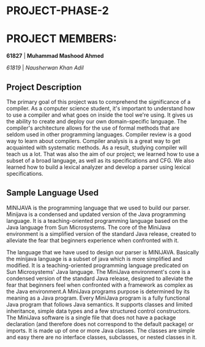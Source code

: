 
# PROJECT-PHASE-2

# PROJECT MEMBERS:

**61827** | **Muhammad Mashood Ahmed**
  
*61819* | *Nausherwan Khan Adil*
## Project Description 
The primary goal of this project was to comprehend the significance of a compiler. As a computer science student, it's important to understand how to use a compiler and what goes on inside the tool we're using. It gives us the ability to create and deploy our own domain-specific language. The compiler's architecture allows for the use of formal methods that are seldom used in other programming languages. Compiler review is a good way to learn about compilers.
Compiler analysis is a great way to get acquainted with systematic methods. As a result, studying compiler will teach us a lot. That was also the aim of our project; we learned how to use a subset of a broad language, as well as its specifications and CFG. We also learned how to build a lexical analyzer and develop a parser using lexical specifications.

## Sample Language Used 
MINIJAVA is the programming language that we used to build our parser. Minijava is a condensed and updated version of the Java programming language. It is a teaching-oriented programming language based on the Java language from Sun Microsystems. The core of the MiniJava environment is a simplified version of the standard Java release, created to alleviate the fear that beginners experience when confronted with it.


The language that we have used to design our parser is MINIJAVA. Basically the minijava language is a subset of java which is more simplified and modified. It is a teaching-oriented programming language predicated on Sun Microsystems' Java language. The MiniJava environment's core is a condensed version of the standard Java release, designed to alleviate the fear that beginners feel when confronted with a framework as complex as the Java environment.A MiniJava programs purpose is determined by its meaning as a Java program. Every MiniJava program is a fully functional Java program that follows Java semantics. It supports classes and limited inheritance, simple data types and a few structured control constructors. The MiniJava software is a single file that does not have a package declaration (and therefore does not correspond to the default package) or imports. It is made up of one or more Java classes. The classes are simple and easy there are no interface classes, subclasses, or nested classes in it.
